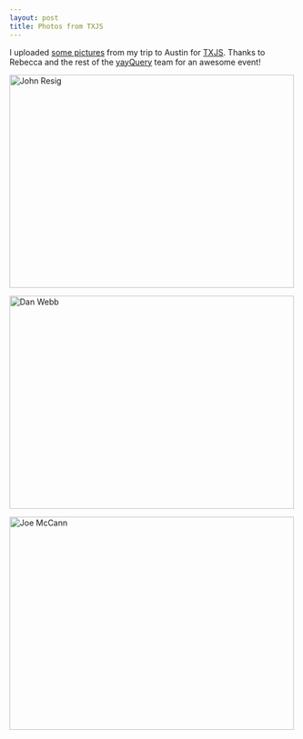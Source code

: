 ```yaml
---
layout: post
title: Photos from TXJS
---
```

I uploaded [some pictures](http://www.flickr.com/photos/cubanlinks/sets/72157624110992361/) from my trip to Austin for [TXJS](http://texasjavascript.com/).  Thanks to Rebecca and the rest of the [yayQuery](http://yayquery.com/) team for an awesome event!

<a title="John Resig by crabasa, on Flickr" href="http://www.flickr.com/photos/cubanlinks/4684351212/"><img title="John Resig discussing JQuery on mobile" src="http://farm5.static.flickr.com/4028/4684351212_dc0e7aed35.jpg" alt="John Resig" width="500" height="375" /></a>

<a title="Dan Webb by crabasa, on Flickr" href="http://www.flickr.com/photos/cubanlinks/4683722559/"><img title="Dan Webb discussing @anywhere" src="http://farm5.static.flickr.com/4050/4683722559_15e516546a.jpg" alt="Dan Webb" width="500" height="375" /></a>

<a title="Joe McCann by crabasa, on Flickr" href="http://www.flickr.com/photos/cubanlinks/4684354344/"><img title="Joe McCann being a goofball" src="http://farm5.static.flickr.com/4019/4684354344_dde0e1a731.jpg" alt="Joe McCann" width="500" height="375" /></a>
